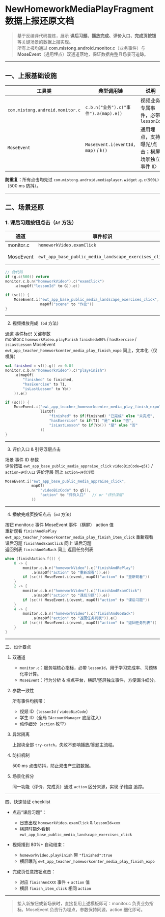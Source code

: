 # NewHomeworkMediaPlayFragment 数据上报还原文档

> 基于反编译代码提炼，展示 **课后习题、播放完成、评价入口、完成页按钮** 等关键场景的数据上报实现。  
> 所有上报均通过 **com.mistong.android.monitor.c**（业务事件）与 **MoseEvent**（通用埋点）双通道落地，保证数据完整且场景可追踪。

---

## 一、上报基础设施

| 工具类 | 典型调用链 | 说明 |
|---|---|---|
| `com.mistong.android.monitor.c` | `c.b.n("业务").c("事件").a(map).e()` | 视频业务专属事件，必带 `lessonId` |
| `MoseEvent` | `MoseEvent.i(eventId, map)` / `k()` | 通用埋点，支持曝光/点击；横屏场景独立事件 ID |

**防重复**：所有点击均先过 `com.mistong.android.mediaplayer.widget.g.c(500L)`（500 ms 防抖）。

---

## 二、场景还原

### 1. 课后习题按钮点击（`Af` 方法）

| 通道 | 事件标识 | 关键参数 |
|---|---|---|
| monitor.c | `homeworkVideo.examClick` | `lessonId=G` |
| MoseEvent | `ewt_app_base_public_media_landscape_exercises_click` | `scene=作业`（仅横屏） |

```kotlin
// 伪代码
if (g.c(500)) return
monitor.c.b.n("homeworkVideo").c("examClick")
    .a(mapOf("lessonId" to G)).e()

if (sc()) {
    MoseEvent.i("ewt_app_base_public_media_landscape_exercises_click",
                mapOf("scene" to "作业"))
}
```

---

2. 视频播放完成（`od` 方法）

通道	事件标识	关键参数	
monitor.c	`homeworkVideo.playFinish`	`finished≥80%` / `hasExercise` / `isLastLesson`	
MoseEvent	`ewt_app_teacher_homeworkcenter_media_play_finish_expo`	同上，文本化（仅横屏）	

```kotlin
val finished = vf().g() >= 0.8f
monitor.c.b.n("homeworkVideo").c("playFinish")
    .a(mapOf(
        "finished" to finished,
        "hasExercise" to T1,
        "isLastLesson" to Yb()
    )).e()

if (sc()) {
    MoseEvent.i("ewt_app_teacher_homeworkcenter_media_play_finish_expo",
                listOf(
                    "finished" to if(finished) "已完成" else "未完成",
                    "hasExercise" to if(T1) "是" else "否",
                    "isLastLesson" to if(Yb()) "是" else "否"
                ))
}
```

---

3. 评价入口 & 引导浮层点击

场景	事件 ID	参数	
评价按钮	`ewt_app_base_public_media_appraise_click`	`videoBizCode=q5()` / `action=评价入口`	
评价浮层	同上	`action=评价浮层`	

```kotlin
MoseEvent.i("ewt_app_base_public_media_appraise_click",
            mapOf(
                "videoBizCode" to q5(),
                "action" to "评价入口"   // or "评价浮层"
            ))
```

---

4. 播放完成页按钮点击（`md` 方法）

按钮	monitor.c 事件	MoseEvent 事件（横屏）	action 值	
重新观看	`finishAndRePlay`	`ewt_app_teacher_homeworkcenter_media_play_finish_item_click`	重新观看	
课后习题	`finishAndExamClick`	同上	课后习题	
返回列表	`finishAndGoBack`	同上	返回任务列表	

```kotlin
when (finishAction.f()) {
    0 -> {
        monitor.c.b.n("homeworkVideo").c("finishAndRePlay")
            .a(mapOf("action" to "重新观看")).e()
        if (sc()) MoseEvent.i(event, mapOf("action" to "重新观看"))
    }
    2 -> {
        monitor.c.b.n("homeworkVideo").c("finishAndExamClick")
            .a(mapOf("action" to "课后习题")).e()
        if (sc()) MoseEvent.i(event, mapOf("action" to "课后习题"))
    }
    4 -> {
        monitor.c.b.n("homeworkVideo").c("finishAndGoBack")
            .a(mapOf("action" to "返回任务列表")).e()
        if (sc()) MoseEvent.i(event, mapOf("action" to "返回任务列表"))
    }
}
```

---

三、设计要点

1. 双通道  
   - `monitor.c`：服务端核心指标，必带 `lessonId`，用于学习完成率、习题转化率计算。  
   - `MoseEvent`：行为分析 & 埋点平台，横屏/竖屏独立事件，方便漏斗细分。

2. 参数一致性

   所有事件均携带：  
   - 视频 ID（`lessonId` / `videoBizCode`）  
   - 学生 ID（全局 `IAccountManager` 底层注入）  
   - 动作细分（`action` 枚举）  

3. 异常隔离

   上报块全部 `try-catch`，失败不影响播放/答题主流程。

4. 防抖机制

   500 ms 点击防抖，防止双击产生脏数据。

5. 场景化拆分

   同一功能（评价、完成页）通过 `action` 区分来源，实现 子维度 追踪。

---

四、快速验证 checklist

- 点击“课后习题”：  
  - 日志出现 `homeworkVideo.examClick` & `lessonId=xxx`  
  - 横屏时额外看到 `ewt_app_base_public_media_landscape_exercises_click`

- 视频播到 80%+ 自动结束：  
  - `homeworkVideo.playFinish` 带 `"finished":true`  
  - 横屏曝光 `ewt_app_teacher_homeworkcenter_media_play_finish_expo`

- 完成页任意按钮点击：  
  - 对应 `finishAndXXX` 事件 + `action` 值  
  - 横屏 `finish_item_click` 相同 `action`

---

> 接入新按钮或新场景时，直接复用上述模板即可：monitor.c 负责业务指标，MoseEvent 负责行为埋点，参数保持同源，action 细化即可。

```